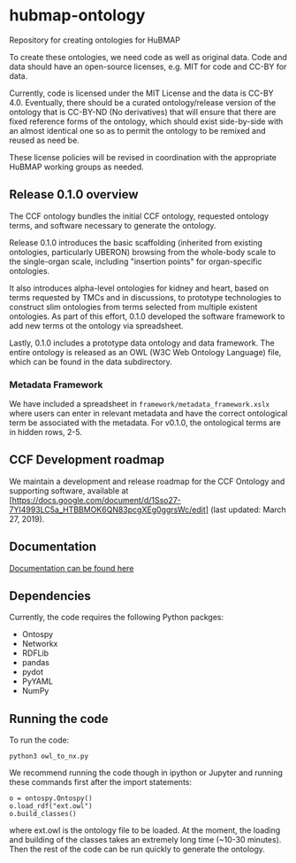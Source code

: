 # hubmap-ontology
Repository for creating ontologies for HuBMAP

To create these ontologies, we need code as well as original data. Code and data should have an open-source licenses, e.g. MIT for code and CC-BY for data.

Currently, code is licensed under the MIT License and the data is CC-BY 4.0. Eventually, there should be a curated ontology/release version of the ontology that is CC-BY-ND (No derivatives) that will ensure that there are fixed reference forms of the ontology, which should exist side-by-side with an almost identical one so as to permit the ontology to be remixed and reused as need be.

These license policies will be revised in coordination with the appropriate HuBMAP working groups as needed. 

## Release 0.1.0 overview 
The CCF ontology bundles the initial CCF ontology, requested ontology terms, and software necessary to generate the ontology. 

Release 0.1.0 introduces the basic scaffolding (inherited from existing ontologies, particularly UBERON) browsing from the whole-body scale to the single-organ scale, including "insertion points" for organ-specific ontologies. 

It also introduces alpha-level ontologies for kidney and heart, based on terms requested by TMCs and in discussions, to prototype technologies to construct slim ontologies from terms selected from multiple existent ontologies.
As part of this effort, 0.1.0 developed the software framework to add new terms ot the ontology via spreadsheet. 

Lastly, 0.1.0 includes a prototype data ontology and data framework.
The entire ontology is released as an OWL (W3C Web Ontology Language) file, which can be found in the data subdirectory.

### Metadata Framework

We have included a spreadsheet in
```framework/metadata_framework.xslx```
where users can enter in relevant metadata and have the correct ontological term be associated with the metadata.
For v0.1.0, the ontological terms are in hidden rows, 2-5.

## CCF Development roadmap
We maintain a development and release roadmap for the CCF Ontology and supporting software, available at [https://docs.google.com/document/d/1Sso27-7YI4993LC5a_HTBBMOK6QN83pcgXEg0ggrsWc/edit] (last updated: March 27, 2019).

## Documentation

[Documentation can be found here](https://docs.google.com/document/d/1X21O5DgGkq9ngPOsBZa-qy1-6Y2MiohJD7Bt-JFyysY/edit#)

## Dependencies

Currently, the code requires the following Python packges:
* Ontospy
* Networkx
* RDFLib
* pandas
* pydot
* PyYAML
* NumPy

## Running the code

To run the code:
```
python3 owl_to_nx.py
```
We recommend running the code though in ipython or Jupyter and running these commands first after the import statements:
```
o = ontospy.Ontospy()
o.load_rdf("ext.owl")
o.build_classes()
```
where ext.owl is the ontology file to be loaded. At the moment, the loading and building of the classes takes an extremely long time (~10-30 minutes). Then the rest of the code can be run quickly to generate the ontology.
